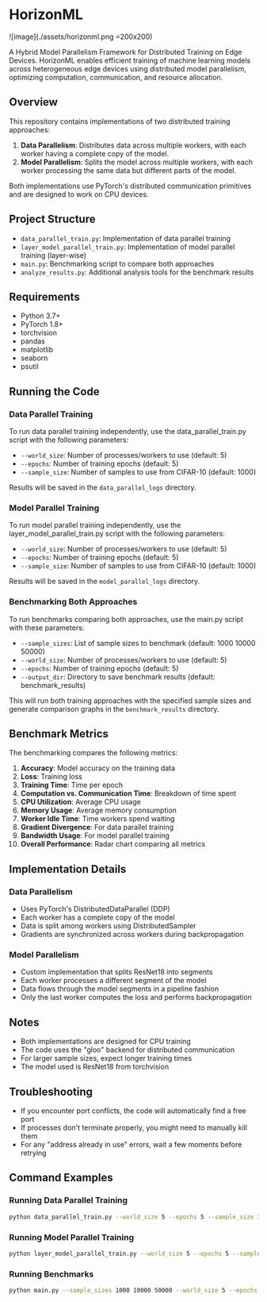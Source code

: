 # HorizonML

![image](./assets/horizonml.png =200x200)

A Hybrid Model Parallelism Framework for Distributed Training on Edge Devices. HorizonML enables efficient training of machine learning models across heterogeneous edge devices using distributed model parallelism, optimizing computation, communication, and resource allocation.

## Overview

This repository contains implementations of two distributed training approaches:

1. **Data Parallelism**: Distributes data across multiple workers, with each worker having a complete copy of the model.
2. **Model Parallelism**: Splits the model across multiple workers, with each worker processing the same data but different parts of the model.

Both implementations use PyTorch's distributed communication primitives and are designed to work on CPU devices.

## Project Structure

- `data_parallel_train.py`: Implementation of data parallel training
- `layer_model_parallel_train.py`: Implementation of model parallel training (layer-wise)
- `main.py`: Benchmarking script to compare both approaches
- `analyze_results.py`: Additional analysis tools for the benchmark results

## Requirements

- Python 3.7+
- PyTorch 1.8+
- torchvision
- pandas
- matplotlib
- seaborn
- psutil

## Running the Code

### Data Parallel Training

To run data parallel training independently, use the data_parallel_train.py script with the following parameters:
- `--world_size`: Number of processes/workers to use (default: 5)
- `--epochs`: Number of training epochs (default: 5)
- `--sample_size`: Number of samples to use from CIFAR-10 (default: 1000)

Results will be saved in the `data_parallel_logs` directory.

### Model Parallel Training

To run model parallel training independently, use the layer_model_parallel_train.py script with the following parameters:
- `--world_size`: Number of processes/workers to use (default: 5)
- `--epochs`: Number of training epochs (default: 5)
- `--sample_size`: Number of samples to use from CIFAR-10 (default: 1000)

Results will be saved in the `model_parallel_logs` directory.

### Benchmarking Both Approaches

To run benchmarks comparing both approaches, use the main.py script with these parameters:
- `--sample_sizes`: List of sample sizes to benchmark (default: 1000 10000 50000)
- `--world_size`: Number of processes/workers to use (default: 5)
- `--epochs`: Number of training epochs (default: 5)
- `--output_dir`: Directory to save benchmark results (default: benchmark_results)

This will run both training approaches with the specified sample sizes and generate comparison graphs in the `benchmark_results` directory.

## Benchmark Metrics

The benchmarking compares the following metrics:

1. **Accuracy**: Model accuracy on the training data
2. **Loss**: Training loss
3. **Training Time**: Time per epoch
4. **Computation vs. Communication Time**: Breakdown of time spent
5. **CPU Utilization**: Average CPU usage
6. **Memory Usage**: Average memory consumption
7. **Worker Idle Time**: Time workers spend waiting
8. **Gradient Divergence**: For data parallel training
9. **Bandwidth Usage**: For model parallel training
10. **Overall Performance**: Radar chart comparing all metrics

## Implementation Details

### Data Parallelism

- Uses PyTorch's DistributedDataParallel (DDP)
- Each worker has a complete copy of the model
- Data is split among workers using DistributedSampler
- Gradients are synchronized across workers during backpropagation

### Model Parallelism

- Custom implementation that splits ResNet18 into segments
- Each worker processes a different segment of the model
- Data flows through the model segments in a pipeline fashion
- Only the last worker computes the loss and performs backpropagation

## Notes

- Both implementations are designed for CPU training
- The code uses the "gloo" backend for distributed communication
- For larger sample sizes, expect longer training times
- The model used is ResNet18 from torchvision

## Troubleshooting

- If you encounter port conflicts, the code will automatically find a free port
- If processes don't terminate properly, you might need to manually kill them
- For any "address already in use" errors, wait a few moments before retrying

## Command Examples

### Running Data Parallel Training

```bash
python data_parallel_train.py --world_size 5 --epochs 5 --sample_size 1000
```

### Running Model Parallel Training

```bash
python layer_model_parallel_train.py --world_size 5 --epochs 5 --sample_size 1000
```

### Running Benchmarks

```bash
python main.py --sample_sizes 1000 10000 50000 --world_size 5 --epochs 5 --output_dir benchmark_results
```

